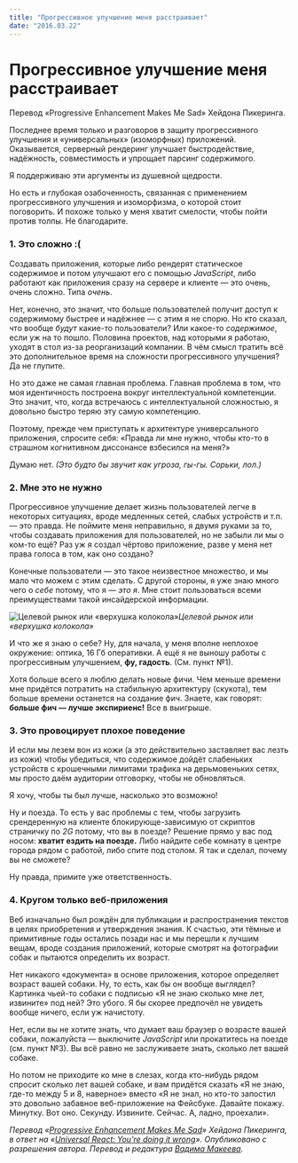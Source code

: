 ```yaml
---
title: "Прогрессивное улучшение меня расстраивает"
date: "2016.03.22"
---
```


# Прогрессивное улучшение меня расстраивает

Перевод «Progressive Enhancement Makes Me Sad» Хейдона Пикеринга.

Последнее время только и разговоров в защиту прогрессивного улучшения и «универсальных» (изоморфных) приложений. Оказывается, серверный рендеринг улучшает быстродействие, надёжность, совместимость и упрощает парсинг содержимого.

Я поддерживаю эти аргументы из душевной щедрости.

Но есть и глубокая озабоченность, связанная с применением прогрессивного улучшения и изоморфизма, о которой стоит поговорить. И похоже только у меня хватит смелости, чтобы пойти против толпы. Не благодарите.

### 1. Это сложно :(

Создавать приложения, которые либо рендерят статическое содержимое и потом улучшают его с помощью *JavaScript*, либо работают как приложения сразу на сервере и клиенте — это очень, очень сложно. Типа *очень*.

Нет, конечно, это значит, что больше пользователей получит доступ к содержимому быстрее и надёжнее — с этим я не спорю. Но кто сказал, что вообще *будут* какие-то пользователи? Или какое-то *содержимое*, если уж на то пошло. Половина проектов, над которыми я работаю, уходят в стол из-за реорганизаций компании. В чём смысл тратить всё это дополнительное время на сложности прогрессивного улучшения? Да не глупите.

Но это даже не самая главная проблема. Главная проблема в том, что моя идентичность построена вокруг интеллектуальной компетенции. Это значит, что, когда встречаюсь с интеллектуальной сложностью, я довольно быстро теряю эту самую компетенцию.

Поэтому, прежде чем приступать к архитектуре универсального приложения, спросите себя: «Правда ли мне нужно, чтобы кто-то в страшном когнитивном диссонансе взбесился на меня?»

Думаю нет. *(Это будто бы звучит как угроза, гы-гы. Сорьки, лол.)*

### 2. Мне это не нужно

Прогрессивное улучшение делает жизнь пользователей легче в некоторых ситуациях, вроде медленных сетей, слабых устройств и т.п. — это правда. Не поймите меня неправильно, я двумя руками за то, чтобы создавать приложения для пользователей, но не забыли ли мы о ком-то ещё? Раз уж я создал чёртово приложение, разве у меня нет права голоса в том, как оно создано?

Конечные пользователи — это такое неизвестное множество, и мы мало что можем с этим сделать. С другой стороны, я уже знаю много чего о *себе* потому, что я — *это я*. Мне стоит пользоваться всеми преимуществами такой инсайдерской информации.

![Целевой рынок или «верхушка колокола»](https://cdn-images-1.medium.com/max/2000/1*yV_qZBOF9830yr8CbtHIzQ.png)*Целевой рынок или «верхушка колокола»*

И что же я знаю о себе? Ну, для начала, у меня вполне неплохое окружение: оптика, 16 Гб оперативки. А ещё я не выношу работы с прогрессивным улучшением, **фу, гадость**. (См. пункт №1).

Хотя больше всего я люблю делать новые фичи. Чем меньше времени мне придётся потратить на стабильную архитектуру (скукота), тем больше времени останется на создание фич. Знаете, как говорят: **больше фич — лучше экспириенс!** Все в выигрыше.

### 3. Это провоцирует плохое поведение

И если мы лезем вон из кожи (а это действительно заставляет вас лезть из кожи) чтобы убедиться, что содержимое дойдёт слабеньких устройств с крошечными лимитами трафика на дерьмовеньких сетях, мы просто даём аудитории отговорку, чтобы не обновляться.

Я хочу, чтобы ты был лучше, насколько это возможно!

Ну и поезда. То есть у вас проблемы с тем, чтобы загрузить срендеренную на клиенте блокирующе-зависимую от скриптов страничку по *2G* потому, что вы в поезде? Решение прямо у вас под носом: **хватит ездить на поезде.** Либо найдите себе комнату в центре города рядом с работой, либо спите под столом. Я так и сделал, почему вы не сможете?

Ну правда, примите уже ответственность.

### 4. Кругом только веб-приложения

Веб изначально был рождён для публикации и распространения текстов в целях приобретения и утверждения знания. К счастью, эти тёмные и примитивные годы остались позади нас и мы перешли к лучшим вещам, вроде создания приложений, которые смотрят на фотографии собак и пытаются определить их возраст.

Нет никакого «документа» в основе приложения, которое определяет возраст вашей собаки. Ну, то есть, как бы он вообще выглядел? Картинка чьей-то собаки с подписью «Я не знаю сколько мне лет, извините» под ней? Это убого. Я бы скорее предпочёл не увидеть вообще ничего, если уж начистоту.

Нет, если вы не хотите знать, что думает ваш браузер о возрасте вашей собаки, пожалуйста — выключите *JavaScript* или прокатитесь на поезде (см. пункт №3). Вы всё равно не заслуживаете знать, сколько лет вашей собаке.

Но потом не приходите ко мне в слезах, когда кто-нибудь рядом спросит сколько лет вашей собаке, и вам придётся сказать «Я не знаю, где-то между 5 и 8, наверное» вместо «Я не знал, но кто-то запостил это довольно забавное веб-приложение на Фейсбуке. Давайте покажу. Минутку. Вот оно. Секунду. Извините. Сейчас. А, ладно, проехали».

*Перевод «[Progressive Enhancement Makes Me Sad](http://www.heydonworks.com/article/progressive-enhancement-makes-me-sad)» Хейдона Пикеринга, в ответ на «[Universal React: You’re doing it wrong](http://jamesknelson.com/universal-react-youre-doing-it-wrong/)». Опубликовано с разрешения автора. Перевод и редактура [Вадима Макеева](https://medium.com/@pepelsbey).*
